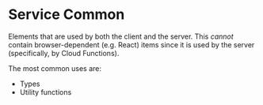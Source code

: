 # Service Common

Elements that are used by both the client and the server. This *cannot* contain
browser-dependent (e.g. React) items since it is used by the server (specifically,
by Cloud Functions).

The most common uses are:
* Types
* Utility functions

